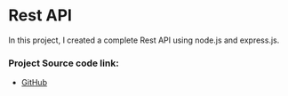 # Rest API
In this project, I created a complete Rest API using node.js and express.js.

### Project Source code link:
- [GitHub](https://github.com/mstsurnalyakter/rest_api)
